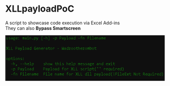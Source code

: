 # XLLpayloadPoC

A script to showcase code execution via Excel Add-ins  
They can also **Bypass Smartscreen**

![usage screenshot](images/usage.PNG)

